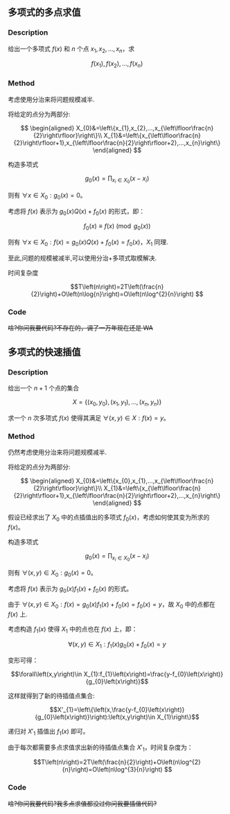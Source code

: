 ## 多项式的多点求值

### Description

给出一个多项式 $f\left(x\right)$ 和 $n$ 个点 $x_{1},x_{2},...,x_{n}$，求

$$f\left(x_{1}\right),f\left(x_{2}\right),...,f\left(x_{n}\right) $$

### Method

考虑使用分治来将问题规模减半.

将给定的点分为两部分:

$$ \begin{aligned}
	X_{0}&=\left\{x_{1},x_{2},...,x_{\left\lfloor\frac{n}{2}\right\rfloor}\right\}\\
	X_{1}&=\left\{x_{\left\lfloor\frac{n}{2}\right\rfloor+1},x_{\left\lfloor\frac{n}{2}\right\rfloor+2},...,x_{n}\right\}
\end{aligned} $$

构造多项式

$$g_{0}\left(x\right)=\prod_{x_{i}\in X_{0}}\left(x-x_{i}\right) $$

则有 $\forall x\in X_{0}:g_{0}\left(x\right)=0$。

考虑将 $f\left(x\right)$ 表示为 $g_{0}\left(x\right)Q\left(x\right)+f_{0}\left(x\right)$ 的形式，即：

$$f_{0}\left(x\right)\equiv f\left(x\right)\pmod{g_{0}\left(x\right)}$$

则有 $\forall x\in X_{0}:f\left(x\right)=g_{0}\left(x\right)Q\left(x\right)+f_{0}\left(x\right)=f_{0}\left(x\right)$，$X_{1}$ 同理.

至此,问题的规模被减半,可以使用分治+多项式取模解决.

时间复杂度

$$T\left(n\right)=2T\left(\frac{n}{2}\right)+O\left(n\log{n}\right)=O\left(n\log^{2}{n}\right) $$

### Code

~~啥?你问我要代码?不存在的，调了一万年现在还是 WA~~

## 多项式的快速插值

### Description

给出一个 $n+1$ 个点的集合

$$X=\left\{\left(x_{0},y_{0}\right),\left(x_{1},y_{1}\right),...,\left(x_{n},y_{n}\right)\right\}$$

求一个 $n$ 次多项式 $f\left(x\right)$ 使得其满足 $\forall\left(x,y\right)\in X:f\left(x\right)=y$。

### Method

仍然考虑使用分治来将问题规模减半.

将给定的点分为两部分:

$$ \begin{aligned}
	X_{0}&=\left\{x_{0},x_{1},...,x_{\left\lfloor\frac{n}{2}\right\rfloor}\right\}\\
	X_{1}&=\left\{x_{\left\lfloor\frac{n}{2}\right\rfloor+1},x_{\left\lfloor\frac{n}{2}\right\rfloor+2},...,x_{n}\right\}
\end{aligned} $$

假设已经求出了 $X_{0}$ 中的点插值出的多项式 $f_{0}\left(x\right)$，考虑如何使其变为所求的 $f\left(x\right)$。

构造多项式

$$g_{0}\left(x\right)=\prod_{x_{i}\in X_{0}}\left(x-x_{i}\right) $$

则有 $\forall\left(x,y\right)\in X_{0}:g_{0}\left(x\right)=0$。

考虑将 $f\left(x\right)$ 表示为 $g_{0}\left(x\right)f_{1}\left(x\right)+f_{0}\left(x\right)$ 的形式。

由于 $\forall\left(x,y\right)\in X_{0}:f\left(x\right)=g_{0}\left(x\right)f_{1}\left(x\right)+f_{0}\left(x\right)=f_{0}\left(x\right)=y$，故 $X_{0}$ 中的点都在 $f\left(x\right)$ 上.

考虑构造 $f_{1}\left(x\right)$ 使得 $X_{1}$ 中的点也在 $f\left(x\right)$ 上，即：

$$\forall\left(x,y\right)\in X_{1}:f_{1}\left(x\right)g_{0}\left(x\right)+f_{0}\left(x\right)=y$$

变形可得：

$$\forall\left(x,y\right)\in X_{1}:f_{1}\left(x\right)=\frac{y-f_{0}\left(x\right)}{g_{0}\left(x\right)}$$

这样就得到了新的待插值点集合:

$$X'_{1}=\left\{\left(x,\frac{y-f_{0}\left(x\right)}{g_{0}\left(x\right)}\right):\left(x,y\right)\in X_{1}\right\}$$

递归对 $X'_{1}$ 插值出 $f_{1}\left(x\right)$ 即可。

由于每次都需要多点求值求出新的待插值点集合 $X'_{1}$，时间复杂度为：

$$T\left(n\right)=2T\left(\frac{n}{2}\right)+O\left(n\log^{2}{n}\right)=O\left(n\log^{3}{n}\right) $$

### Code

~~啥?你问我要代码?我多点求值都没过你问我要插值代码?~~
